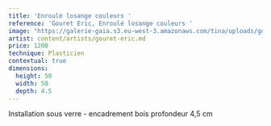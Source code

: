 ```yaml
---
title: 'Enroulé losange couleurs '
reference: 'Gouret Eric, Enroulé losange couleurs '
image: "https://galerie-gaia.s3.eu-west-3.amazonaws.com/tina/uploads/gouret eric/galerie-gaia-gouret-eric-EnrouleÌ\x81 2020 Entre pailleteÌ\x81.jpg"
artist: content/artists/gouret-eric.md
price: 1200
technique: Plasticien
contextual: true
dimensions:
  height: 50
  width: 50
  depth: 4.5
---
```


Installation sous verre - encadrement bois profondeur 4,5 cm
